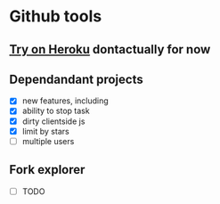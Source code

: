 # Github tools

## [Try on Heroku](https://gh-test-dep.herokuapp.com/) **dontactually for now**

## Dependandant projects

- [x] new features, including
- [x] ability to stop task
- [x] dirty clientside js
- [x] limit by stars
- [ ] multiple users

## Fork explorer
- [ ] TODO